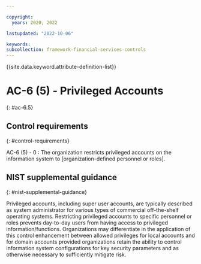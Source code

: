```yaml
---

copyright:
  years: 2020, 2022

lastupdated: "2022-10-06"

keywords: 
subcollection: framework-financial-services-controls
---
```


{{site.data.keyword.attribute-definition-list}}

               
# AC-6 (5) - Privileged Accounts
{: #ac-6.5}

## Control requirements
{: #control-requirements}

AC-6 (5) - 0
    : The organization restricts privileged accounts on the information system to [organization-defined personnel or roles].

## NIST supplemental guidance
{: #nist-supplemental-guidance}

Privileged accounts, including super user accounts, are typically described as system administrator for various types of commercial off-the-shelf operating systems. Restricting privileged accounts to specific personnel or roles prevents day-to-day users from having access to privileged information/functions. Organizations may differentiate in the application of this control enhancement between allowed privileges for local accounts and for domain accounts provided organizations retain the ability to control information system configurations for key security parameters and as otherwise necessary to sufficiently mitigate risk.





